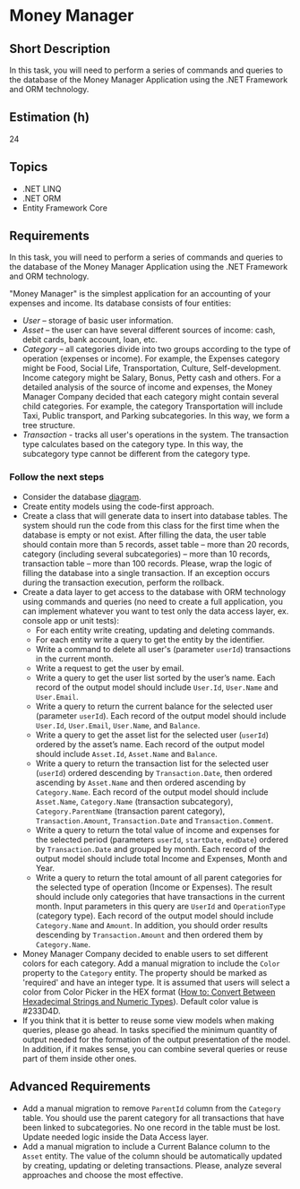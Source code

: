 # Money Manager

## Short Description

In this task, you will need to perform a series of commands and queries to the database of the Money Manager Application
using the .NET Framework and ORM technology.

## Estimation (h)

24

## Topics

* .NET LINQ
* .NET ORM
* Entity Framework Core

## Requirements

In this task, you will need to perform a series of commands and queries to the database of the Money Manager Application
using the .NET Framework and ORM technology.

"Money Manager" is the simplest application for an accounting of your expenses and income. Its database consists of four
entities:

* *User* – storage of basic user information.
* *Asset* – the user can have several different sources of income: cash, debit cards, bank account, loan, etc.
* *Category* – all categories divide into two groups according to the type of operation (expenses or income). For
  example, the Expenses category might be Food, Social Life, Transportation, Culture, Self-development. Income category
  might be Salary, Bonus, Petty cash and others. For a detailed analysis of the source of income and expenses, the Money
  Manager Company decided that each category might contain several child categories. For example, the category
  Transportation will include Taxi, Public transport, and Parking subcategories. In this way, we form a tree structure.
* *Transaction* - tracks all user's operations in the system. The transaction type calculates based on the category
  type. In this way, the subcategory type cannot be different from the category type.

### Follow the next steps

* Consider the database [diagram](./assets/diagram.pdf).
* Create entity models using the code-first approach.
* Create a class that will generate data to insert into database tables. The system should run the code from this class
  for the first time when the database is empty or not exist. After filling the data, the user table should contain more
  than 5 records, asset table – more than 20 records, category (including several subcategories) – more than 10 records,
  transaction table – more than 100 records. Please, wrap the logic of filling the database into a single transaction.
  If an exception occurs during the transaction execution, perform the rollback.
* Create a data layer to get access to the database with ORM technology using commands and queries (no need to create a
  full application, you can implement whatever you want to test only the data access layer, ex. console app or unit
  tests):
  * For each entity write creating, updating and deleting commands.
  * For each entity write a query to get the entity by the identifier.
  * Write a command to delete all user's (parameter `userId`) transactions in the current month.
  * Write a request to get the user by email.
  * Write a query to get the user list sorted by the user’s name. Each record of the output model should include
    `User.Id`, `User.Name` and `User.Email`.
  * Write a query to return the current balance for the selected user (parameter `userId`). Each record of the output
    model should include `User.Id`, `User.Email`, `User.Name`, and `Balance`.
  * Write a query to get the asset list for the selected user (`userId`) ordered by the asset’s name. Each record of the
    output model should include `Asset.Id`, `Asset.Name` and `Balance`.
  * Write a query to return the transaction list for the selected user (`userId`) ordered descending by
    `Transaction.Date`, then ordered ascending by `Asset.Name` and then ordered ascending by `Category.Name`. Each
    record of the output model should include `Asset.Name`, `Category.Name` (transaction subcategory),
    `Category.ParentName` (transaction parent category), `Transaction.Amount`, `Transaction.Date` and
    `Transaction.Comment`.
  * Write a query to return the total value of income and expenses for the selected period (parameters `userId`,
    `startDate`, `endDate`) ordered by `Transaction.Date` and grouped by month. Each record of the output model should
    include total Income and Expenses, Month and Year.
  * Write a query to return the total amount of all parent categories for the selected type of operation (Income or
    Expenses). The result should include only categories that have transactions in the current month. Input parameters
    in this query are `UserId` and `OperationType` (category type). Each record of the output model should include
    `Category.Name` and `Amount`. In addition, you should order results descending by `Transaction.Amount` and then
    ordered them by `Category.Name`.
* Money Manager Company decided to enable users to set different colors for each category. Add a manual migration to
  include the `Color` property to the `Category` entity. The property should be marked as 'required' and have an integer
  type. It is assumed that users will select a color from Color Picker in the HEX format
  ([How to: Convert Between Hexadecimal Strings and Numeric Types](https://docs.microsoft.com/en-us/dotnet/csharp/programming-guide/types/how-to-convert-between-hexadecimal-strings-and-numeric-types)).
  Default color value is #233D4D.
* If you think that it is better to reuse some view models when making queries, please go ahead. In tasks specified the
  minimum quantity of output needed for the formation of the output presentation of the model. In addition, if it makes
  sense, you can combine several queries or reuse part of them inside other ones.

## Advanced Requirements

* Add a manual migration to remove `ParentId` column from the `Category` table. You should use the parent category for
  all transactions that have been linked to subcategories. No one record in the table must be lost. Update needed logic
  inside the Data Access layer.
* Add a manual migration to include a Current Balance column to the `Asset` entity. The value of the column should be
  automatically updated by creating, updating or deleting transactions. Please, analyze several approaches and choose
  the most effective.
